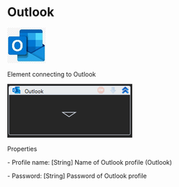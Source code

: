 # Outlook

![](../../../.gitbook/assets/0.jpeg)

Element connecting to Outlook

![](<../../../.gitbook/assets/1 (95).png>)

Properties

&#x20;\- Profile name: \[String] Name of Outlook profile (Outlook)

&#x20;\- Password: \[String] Password of Outlook profile
